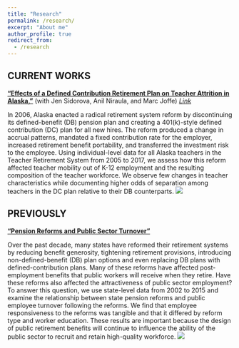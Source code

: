 ```yaml
---
title: "Research"
permalink: /research/
excerpt: "About me"
author_profile: true
redirect_from: 
  - /research
---
```


<style>
  .col2 {
    columns: 2 200px;         /* number of columns and width in pixels*/
    -webkit-columns: 2 200px; /* chrome, safari */
    -moz-columns: 2 200px;    /* firefox */
  }
  .col3 {
    columns: 3 100px;
    -webkit-columns: 3 100px;
    -moz-columns: 3 100px;
  }
</style>

## CURRENT WORKS

[**“Effects of a Defined Contribution Retirement Plan on Teacher Attrition in Alaska,”**](https://appam.confex.com/appam/2020/meetingapp.cgi/Paper/38090) (with Jen Sidorova, Anil Niraula, and Marc Joffe) [*Link*](https://appam.confex.com/appam/2020/meetingapp.cgi/Paper/38090)

In 2006, Alaska enacted a radical retirement system reform by discontinuing its defined-benefit (DB) pension plan and creating a 401(k)-style defined contribution (DC) plan for all new hires. The reform produced a change in accrual patterns, mandated a fixed contribution rate for the employer, increased retirement benefit portability, and transferred the investment risk to the employee. Using individual-level data for all Alaska teachers in the Teacher Retirement System from 2005 to 2017, we assess how this reform affected teacher mobility out of K-12 employment and the resulting composition of the teacher workforce. We observe few changes in teacher characteristics while documenting higher odds of separation among teachers in the DC plan relative to their DB counterparts.
![](https://egorina.github.io/files/figs/fig-separation.gif)

## PREVIOUSLY

[**“Pension Reforms and Public Sector Turnover”**](https://doi.org/10.1093/jopart/muz009)

Over the past decade, many states have reformed their retirement systems by reducing benefit generosity, tightening retirement provisions, introducing non-defined-benefit (DB) plan options and even replacing DB plans with defined-contribution plans. Many of these reforms have affected post-employment benefits that public workers will receive when they retire. Have these reforms also affected the attractiveness of public sector employment? To answer this question, we use state-level data from 2002 to 2015 and examine the relationship between state pension reforms and public employee turnover following the reforms. We find that employee responsiveness to the reforms was tangible and that it differed by reform type and worker education. These results are important because the design of public retirement benefits will continue to influence the ability of the public sector to recruit and retain high-quality workforce.
![](https://egorina.github.io/files/figs/fig-local-turnover.gif)

<!--
<center>
<img src="https://egorina.github.io/files/figs/fig-separation.gif" style="height:100%;">
<figcaption><i></i></figcaption>
</center>
-->